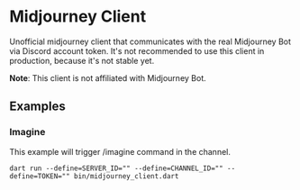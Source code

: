 # Midjourney Client

Unofficial midjourney client that communicates with the real Midjourney Bot via Discord account token. It's not recommended to use this client in production, because it's not stable yet.

__Note__: This client is not affiliated with Midjourney Bot.

## Examples

### Imagine

This example will trigger /imagine command in the channel.

```shell
dart run --define=SERVER_ID="" --define=CHANNEL_ID="" --define=TOKEN="" bin/midjourney_client.dart
```
